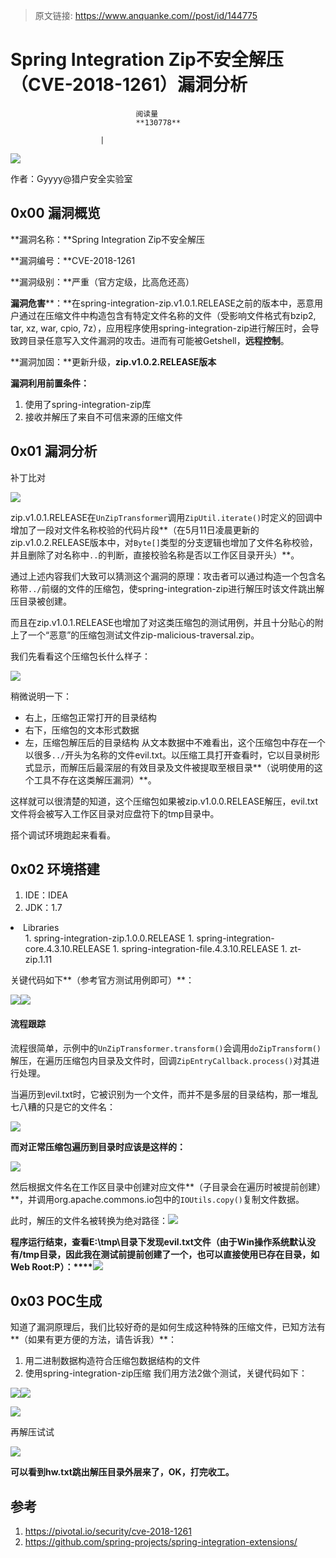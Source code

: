 > 原文链接: https://www.anquanke.com//post/id/144775 


# Spring Integration Zip不安全解压（CVE-2018-1261）漏洞分析


                                阅读量   
                                **130778**
                            
                        |
                        
                                                                                    



[![](https://p5.ssl.qhimg.com/t01b74f8c481b63d2d3.png)](https://p5.ssl.qhimg.com/t01b74f8c481b63d2d3.png)



作者：Gyyyy@猎户安全实验室



## 0x00 漏洞概览

**漏洞名称：**Spring Integration Zip不安全解压

**漏洞编号：**CVE-2018-1261

**漏洞级别：**严重（官方定级，比高危还高）

**漏洞危害****：**在spring-integration-zip.v1.0.1.RELEASE之前的版本中，恶意用户通过在压缩文件中构造包含有特定文件名称的文件（受影响文件格式有bzip2, tar, xz, war, cpio, 7z），应用程序使用spring-integration-zip进行解压时，会导致跨目录任意写入文件漏洞的攻击。进而有可能被Getshell，**远程控制**。

**漏洞加固：**更新升级，**zip.v1.0.2.RELEASE版本**

**漏洞利用前置条件：**
1. 使用了spring-integration-zip库
1. 接收并解压了来自不可信来源的压缩文件


## 0x01 漏洞分析

补丁比对

[![](https://p5.ssl.qhimg.com/t012c2a00d437ad7da8.jpg)](https://p5.ssl.qhimg.com/t012c2a00d437ad7da8.jpg)

zip.v1.0.1.RELEASE在`UnZipTransformer`调用`ZipUtil.iterate()`时定义的回调中增加了一段对文件名称校验的代码片段**（在5月11日凌晨更新的zip.v1.0.2.RELEASE版本中，对`Byte[]`类型的分支逻辑也增加了文件名称校验，并且删除了对名称中`..`的判断，直接校验名称是否以工作区目录开头）**。

通过上述内容我们大致可以猜测这个漏洞的原理：攻击者可以通过构造一个包含名称带`../`前缀的文件的压缩包，使spring-integration-zip进行解压时该文件跳出解压目录被创建。

而且在zip.v1.0.1.RELEASE也增加了对这类压缩包的测试用例，并且十分贴心的附上了一个“恶意”的压缩包测试文件zip-malicious-traversal.zip。

我们先看看这个压缩包长什么样子：

[![](https://p0.ssl.qhimg.com/t0186cdffcde64cd2ff.jpg)](https://p0.ssl.qhimg.com/t0186cdffcde64cd2ff.jpg)

稍微说明一下：
- 右上，压缩包正常打开的目录结构
- 右下，压缩包的文本形式数据
- 左，压缩包解压后的目录结构
从文本数据中不难看出，这个压缩包中存在一个以很多`../`开头为名称的文件evil.txt。以压缩工具打开查看时，它以目录树形式显示，而解压后最深层的有效目录及文件被提取至根目录**（说明使用的这个工具不存在这类解压漏洞）**。

这样就可以很清楚的知道，这个压缩包如果被zip.v1.0.0.RELEASE解压，evil.txt文件将会被写入工作区目录对应盘符下的tmp目录中。

搭个调试环境跑起来看看。



## 0x02 环境搭建
1. IDE：IDEA
1. JDK：1.7
<li>Libraries
<ul class="list-paddingleft-2">
1. spring-integration-zip.1.0.0.RELEASE
1. spring-integration-core.4.3.10.RELEASE
1. spring-integration-file.4.3.10.RELEASE
1. zt-zip.1.11
</ul>
</li>
关键代码如下**（参考官方测试用例即可）**：

[![](https://mmbiz.qpic.cn/mmbiz_png/ic56Y1PMq5MVEtCtHBda0CibDQ1kI13W3p8mVKdjngR69K9Wo2O13KsUAGJwFWnoPgWpKxiaSbYHU6rPGhib36CKqA/640?wx_fmt=png)](data:image/gif;base64,iVBORw0KGgoAAAANSUhEUgAAAAEAAAABCAYAAAAfFcSJAAAADUlEQVQImWNgYGBgAAAABQABh6FO1AAAAABJRU5ErkJggg==)[![](https://p0.ssl.qhimg.com/t01d610bc15c3a3b3ff.jpg)](https://p0.ssl.qhimg.com/t01d610bc15c3a3b3ff.jpg)

#### **流程跟踪**

流程很简单，示例中的`UnZipTransformer.transform()`会调用`doZipTransform()`解压，在遍历压缩包内目录及文件时，回调`ZipEntryCallback.process()`对其进行处理。

当遍历到evil.txt时，它被识别为一个文件，而并不是多层的目录结构，那一堆乱七八糟的只是它的文件名：

[![](https://p4.ssl.qhimg.com/t01e5c26c3533b1c8fc.jpg)](https://p4.ssl.qhimg.com/t01e5c26c3533b1c8fc.jpg)

**而对正常压缩包遍历到目录时应该是这样的：**

[![](https://p2.ssl.qhimg.com/t016b9f59f45aced514.jpg)](https://p2.ssl.qhimg.com/t016b9f59f45aced514.jpg)

然后根据文件名在工作区目录中创建对应文件**（子目录会在遍历时被提前创建）**，并调用org.apache.commons.io包中的`IOUtils.copy()`复制文件数据。

此时，解压的文件名被转换为绝对路径：**[![](https://p3.ssl.qhimg.com/t0177662ffdf46e86be.jpg)](https://p3.ssl.qhimg.com/t0177662ffdf46e86be.jpg)**

**程序运行结束，查看E:\tmp\目录下发现evil.txt文件（由于Win操作系统默认没有/tmp目录，因此我在测试前提前创建了一个，也可以直接使用已存在目录，如Web Root:P）：****[![](https://p4.ssl.qhimg.com/t01b76b2687d06a1a21.jpg)](https://p4.ssl.qhimg.com/t01b76b2687d06a1a21.jpg)**



## 0x03 POC生成

知道了漏洞原理后，我们比较好奇的是如何生成这种特殊的压缩文件，已知方法有**（如果有更方便的方法，请告诉我）**：
1. 用二进制数据构造符合压缩包数据结构的文件
1. 使用spring-integration-zip压缩
我们用方法2做个测试，关键代码如下：

[![](https://mmbiz.qpic.cn/mmbiz_png/ic56Y1PMq5MVEtCtHBda0CibDQ1kI13W3pgLHRvzlNyr8CLVYyVKkbYTwEvMWneRUcnmtoD5UEUnbf6uXISmjlgg/640?wx_fmt=png)](data:image/gif;base64,iVBORw0KGgoAAAANSUhEUgAAAAEAAAABCAYAAAAfFcSJAAAADUlEQVQImWNgYGBgAAAABQABh6FO1AAAAABJRU5ErkJggg==)[![](https://p3.ssl.qhimg.com/t01c5c94a8bef815989.jpg)](https://p3.ssl.qhimg.com/t01c5c94a8bef815989.jpg)

[![](https://p3.ssl.qhimg.com/t01754d8aae21393ba5.jpg)](https://p3.ssl.qhimg.com/t01754d8aae21393ba5.jpg)

再解压试试

[![](https://p3.ssl.qhimg.com/t01c8a0d39555f11455.jpg)](https://p3.ssl.qhimg.com/t01c8a0d39555f11455.jpg)

**可以看到hw.txt跳出解压目录外层来了，OK，打完收工。**



## 参考
1. https://pivotal.io/security/cve-2018-1261
1. https://github.com/spring-projects/spring-integration-extensions/